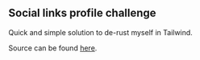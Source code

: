 ## Social links profile challenge

Quick and simple solution to de-rust myself in Tailwind.

Source can be found [here](https://www.frontendmentor.io/challenges/social-links-profile-UG32l9m6dQ).

